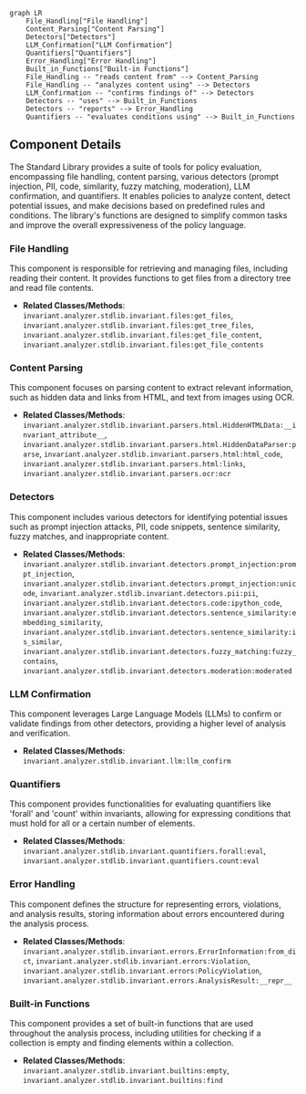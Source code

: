 ```mermaid
graph LR
    File_Handling["File Handling"]
    Content_Parsing["Content Parsing"]
    Detectors["Detectors"]
    LLM_Confirmation["LLM Confirmation"]
    Quantifiers["Quantifiers"]
    Error_Handling["Error Handling"]
    Built_in_Functions["Built-in Functions"]
    File_Handling -- "reads content from" --> Content_Parsing
    File_Handling -- "analyzes content using" --> Detectors
    LLM_Confirmation -- "confirms findings of" --> Detectors
    Detectors -- "uses" --> Built_in_Functions
    Detectors -- "reports" --> Error_Handling
    Quantifiers -- "evaluates conditions using" --> Built_in_Functions
```

## Component Details

The Standard Library provides a suite of tools for policy evaluation, encompassing file handling, content parsing, various detectors (prompt injection, PII, code, similarity, fuzzy matching, moderation), LLM confirmation, and quantifiers. It enables policies to analyze content, detect potential issues, and make decisions based on predefined rules and conditions. The library's functions are designed to simplify common tasks and improve the overall expressiveness of the policy language.

### File Handling
This component is responsible for retrieving and managing files, including reading their content. It provides functions to get files from a directory tree and read file contents.
- **Related Classes/Methods**: `invariant.analyzer.stdlib.invariant.files:get_files`, `invariant.analyzer.stdlib.invariant.files:get_tree_files`, `invariant.analyzer.stdlib.invariant.files:get_file_content`, `invariant.analyzer.stdlib.invariant.files:get_file_contents`

### Content Parsing
This component focuses on parsing content to extract relevant information, such as hidden data and links from HTML, and text from images using OCR.
- **Related Classes/Methods**: `invariant.analyzer.stdlib.invariant.parsers.html.HiddenHTMLData:__invariant_attribute__`, `invariant.analyzer.stdlib.invariant.parsers.html.HiddenDataParser:parse`, `invariant.analyzer.stdlib.invariant.parsers.html:html_code`, `invariant.analyzer.stdlib.invariant.parsers.html:links`, `invariant.analyzer.stdlib.invariant.parsers.ocr:ocr`

### Detectors
This component includes various detectors for identifying potential issues such as prompt injection attacks, PII, code snippets, sentence similarity, fuzzy matches, and inappropriate content.
- **Related Classes/Methods**: `invariant.analyzer.stdlib.invariant.detectors.prompt_injection:prompt_injection`, `invariant.analyzer.stdlib.invariant.detectors.prompt_injection:unicode`, `invariant.analyzer.stdlib.invariant.detectors.pii:pii`, `invariant.analyzer.stdlib.invariant.detectors.code:ipython_code`, `invariant.analyzer.stdlib.invariant.detectors.sentence_similarity:embedding_similarity`, `invariant.analyzer.stdlib.invariant.detectors.sentence_similarity:is_similar`, `invariant.analyzer.stdlib.invariant.detectors.fuzzy_matching:fuzzy_contains`, `invariant.analyzer.stdlib.invariant.detectors.moderation:moderated`

### LLM Confirmation
This component leverages Large Language Models (LLMs) to confirm or validate findings from other detectors, providing a higher level of analysis and verification.
- **Related Classes/Methods**: `invariant.analyzer.stdlib.invariant.llm:llm_confirm`

### Quantifiers
This component provides functionalities for evaluating quantifiers like 'forall' and 'count' within invariants, allowing for expressing conditions that must hold for all or a certain number of elements.
- **Related Classes/Methods**: `invariant.analyzer.stdlib.invariant.quantifiers.forall:eval`, `invariant.analyzer.stdlib.invariant.quantifiers.count:eval`

### Error Handling
This component defines the structure for representing errors, violations, and analysis results, storing information about errors encountered during the analysis process.
- **Related Classes/Methods**: `invariant.analyzer.stdlib.invariant.errors.ErrorInformation:from_dict`, `invariant.analyzer.stdlib.invariant.errors:Violation`, `invariant.analyzer.stdlib.invariant.errors:PolicyViolation`, `invariant.analyzer.stdlib.invariant.errors.AnalysisResult:__repr__`

### Built-in Functions
This component provides a set of built-in functions that are used throughout the analysis process, including utilities for checking if a collection is empty and finding elements within a collection.
- **Related Classes/Methods**: `invariant.analyzer.stdlib.invariant.builtins:empty`, `invariant.analyzer.stdlib.invariant.builtins:find`
